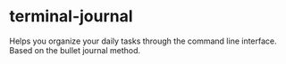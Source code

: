 # terminal-journal
Helps you organize your daily tasks through the command line interface. Based on the bullet journal method.
